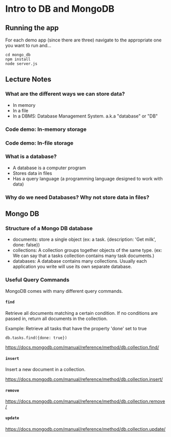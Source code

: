 # Intro to DB and MongoDB

## Running the app

For each demo app (since there are three) navigate to the appropriate
one you want to run and...

``` shell
cd mongo_db
npm install
node server.js
```

## Lecture Notes
### What are the different ways we can store data?

- In memory
- In a file
- In a DBMS: Database Management System. a.k.a "database" or "DB"

### Code demo: In-memory storage

### Code demo: In-file storage

### What is a database?

- A database is a computer program
- Stores data in files
- Has a query language (a programming language designed to work with data)

### Why do we need Databases? Why not store data in files?

## Mongo DB

### Structure of a Mongo DB database

- documents: store a single object (ex: a task. {description: 'Get milk', done: false})
- collections: A collection groups together objects of the same type. (ex: We can say that a tasks collection contains many task documents.)
- databases: A database contains many collections. Usually each application you write will use its own separate database.

### Useful Query Commands

MongoDB comes with many different query commands.

#### `find`

Retrieve all documents matching a certain condition. If no conditions are passed in, return all documents in the collection.

Example: Retrieve all tasks that have the property 'done' set to true

```
db.tasks.find({done: true})
```

https://docs.mongodb.com/manual/reference/method/db.collection.find/

#### `insert`

Insert a new document in a collection.

https://docs.mongodb.com/manual/reference/method/db.collection.insert/

#### `remove`

https://docs.mongodb.com/manual/reference/method/db.collection.remove/

#### `update`

https://docs.mongodb.com/manual/reference/method/db.collection.update/
